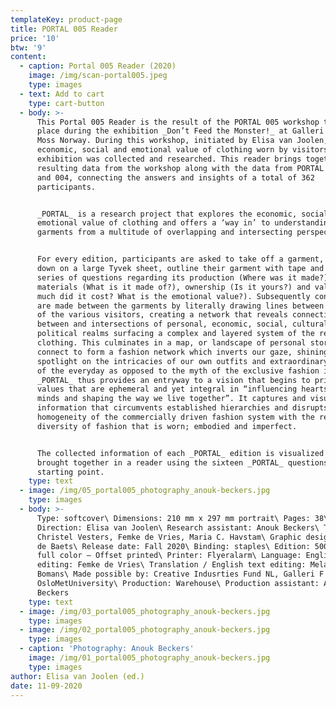 ```yaml
---
templateKey: product-page
title: PORTAL 005 Reader
price: '10'
btw: '9'
content:
  - caption: Portal 005 Reader (2020)
    image: /img/scan-portal005.jpeg
    type: images
  - text: Add to cart
    type: cart-button
  - body: >-
      This Portal 005 Reader is the result of the PORTAL 005 workshop that took
      place during the exhibition _Don’t Feed the Monster!_ at Galleri F 15,
      Moss Norway. During this workshop, initiated by Elisa van Joolen, the
      economic, social and emotional value of clothing worn by visitors of the
      exhibition was collected and researched. This reader brings together the
      resulting data from the workshop along with the data from PORTAL 001, 002
      and 004, connecting the answers and insights of a total of 362
      participants.  


      _PORTAL_ is a research project that explores the economic, social and
      emotional value of clothing and offers a ‘way in’ to understanding
      garments from a multitude of overlapping and intersecting perspectives. 


      For every edition, participants are asked to take off a garment, lay it
      down on a large Tyvek sheet, outline their garment with tape and answer a
      series of questions regarding its production (Where was it made?),
      materials (What is it made of?), ownership (Is it yours?) and value (How
      much did it cost? What is the emotional value?). Subsequently connections
      are made between the garments by literally drawing lines between the items
      of the various visitors, creating a network that reveals connections
      between and intersections of personal, economic, social, cultural and
      political realms surfacing a complex and layered system of the reality of
      clothing. This culminates in a map, or landscape of personal stories that
      connect to form a fashion network which inverts our gaze, shining a
      spotlight on the intricacies of our own outfits and extraordinary aspects
      of the everyday as opposed to the myth of the exclusive fashion image.
      _PORTAL_ thus provides an entryway to a vision that begins to prioritise
      values that are ephemeral and yet integral in “influencing hearts and
      minds and shaping the way we live together”. It captures and visualises
      information that circumvents established hierarchies and disrupts the
      homogeneity of the commercially driven fashion system with the refreshing
      diversity of fashion that is worn; embodied and imperfect. 


      The collected information of each _PORTAL_ edition is visualized and
      brought together in a reader using the sixteen _PORTAL_ questions as their
      starting point.
    type: text
  - image: /img/05_portal005_photography_anouk-beckers.jpg
    type: images
  - body: >-
      Type: softcover\ Dimensions: 210 mm x 297 mm portrait\ Pages: 38\ Art
      Direction: Elisa van Joolen\ Research assistant: Anouk Beckers\ Text:
      Christel Vesters, Femke de Vries, Maria C. Havstam\ Graphic design: Bart
      de Baets\ Release date: Fall 2020\ Binding: staples\ Edition: 500\ Color:
      full color – Offset printed\ Printer: Flyeralarm\ Language: English\ Text
      editing: Femke de Vries\ Translation / English text editing: Melanie
      Bomans\ Made possible by: Creative Indusrties Fund NL, Galleri F 15,
      OsloMetUniversity\ Production: Warehouse\ Production assistant: Anouk
      Beckers
    type: text
  - image: /img/03_portal005_photography_anouk-beckers.jpg
    type: images
  - image: /img/02_portal005_photography_anouk-beckers.jpg
    type: images
  - caption: 'Photography: Anouk Beckers'
    image: /img/01_portal005_photography_anouk-beckers.jpg
    type: images
author: Elisa van Joolen (ed.)
date: 11-09-2020
---
```


